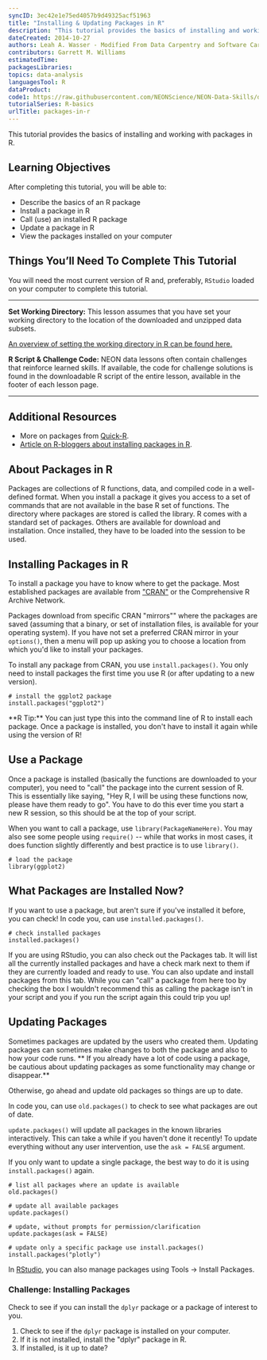 ```yaml
---
syncID: 3ec42e1e75ed4057b9d49325acf51963
title: "Installing & Updating Packages in R"
description: "This tutorial provides the basics of installing and working with packages in R."
dateCreated: 2014-10-27
authors: Leah A. Wasser - Modified From Data Carpentry and Software Carpentry 
contributors: Garrett M. Williams
estimatedTime:
packagesLibraries:
topics: data-analysis
languagesTool: R
dataProduct:
code1: https://raw.githubusercontent.com/NEONScience/NEON-Data-Skills/dev-aten/tutorials/R/R-skills/basic-R-skills/R-Basics-Of-Packages/R-Basics-Of-Packages.R
tutorialSeries: R-basics
urlTitle: packages-in-r
---
```


This tutorial provides the basics of installing and working with packages in R.

<div id="ds-objectives" markdown="1">

## Learning Objectives
After completing this tutorial, you will be able to: 

* Describe the basics of an R package
* Install a package in R
* Call (use) an installed R package
* Update a package in R
* View the packages installed on your computer 

## Things You’ll Need To Complete This Tutorial
You will need the most current version of R and, preferably, `RStudio` loaded
on your computer to complete this tutorial.


****

**Set Working Directory:** This lesson assumes that you have set your working 
directory to the location of the downloaded and unzipped data subsets. 

<a href="https://www.neonscience.org/set-working-directory-r" target="_blank"> An overview
of setting the working directory in R can be found here.</a>

**R Script & Challenge Code:** NEON data lessons often contain challenges that reinforce 
learned skills. If available, the code for challenge solutions is found in the
downloadable R script of the entire lesson, available in the footer of each lesson page.

****

## Additional Resources

* More on packages from <a href="http://www.statmethods.net/interface/packages.html" target="_blank">Quick-R</a>.
* <a href="http://www.r-bloggers.com/installing-r-packages/" target="_blank">Article on R-bloggers about installing packages in R</a>. 


</div>

## About Packages in R

Packages are collections of R functions, data, and compiled code in a 
well-defined format. When you install a package it gives you access to a set 
of commands that are not available in the base R set of functions. The directory
where packages are stored is called the library. R comes with a standard set of 
packages. Others are available for download and installation. Once installed, 
they have to be loaded into the session to be used.

## Installing Packages in R
To install a package you have to know where to get the package.  Most established
packages are available from 
<a href="http://cran.r-project.org/" target="_blank">"CRAN"</a> or the Comprehensive
R Archive Network. 

Packages download from specific CRAN "mirrors"" where the packages are saved 
(assuming that a binary, or set of installation files, is available for your 
operating system). If you have not set a preferred CRAN mirror in your 
`options()`, then a menu will pop up asking you to choose a location from which 
you'd like to install your packages.

To install any package from CRAN, you use `install.packages()`.  You only need to 
install packages the first time you use R (or after updating to a new version). 


    # install the ggplot2 package
    install.packages("ggplot2") 

<div id="ds-dataTip" markdown="1">
<i class="fa fa-star"></i>**R Tip:** You can just type this into the command 
line of R to install each package. Once a package is installed, you don't have 
to install it again while using the version of R!
</div>


## Use a Package

Once a package is installed (basically the functions are downloaded to your 
computer), you need to "call" the package into the current session of R.  This 
is essentially like saying, "Hey R, I will be using these functions now, please 
have them ready to go".  You have to do this ever time you start a new R session,
so this should be at the top of your script. 

When you want to call a package, use `library(PackageNameHere)`. You may also 
see some people using `require()` -- while that works in most cases, it does 
function slightly differently and best practice is to use `library()`.  


    # load the package
    library(ggplot2)
 
## What Packages are Installed Now? 

If you want to use a package, but aren't sure if you've installed it before,
you can check! In code you, can use `installed.packages()`.  


    # check installed packages
    installed.packages()

If you are using RStudio, you can also check out the Packages tab. It will list
all the currently installed packages and have a check mark next to them if they 
are currently loaded and ready to use. You can also update and install packages
from this tab.  While you can "call" a package from here too by checking the box
I wouldn't recommend this as calling the package isn't in your script and you 
if you run the script again this could trip you up!

## Updating Packages

Sometimes packages are updated by the users who created them. Updating packages 
can sometimes make changes to both the package and also to how your code runs. 
** If you already have a lot of code using a package, be cautious about updating 
packages as some functionality may change or disappear.**  

Otherwise, go ahead and update old packages so things are up to date.

In code you, can use `old.packages()` to check to see what packages are out of 
date. 

`update.packages()` will update all packages in the known libraries 
interactively. This can take a while if you haven't done it recently! To update 
everything without any user intervention, use the `ask = FALSE` argument.

If you only want to update a single package, the best way to do it is using
`install.packages()` again.


    # list all packages where an update is available
    old.packages()
    
    # update all available packages
    update.packages()
    
    # update, without prompts for permission/clarification
    update.packages(ask = FALSE)
    
    # update only a specific package use install.packages()
    install.packages("plotly")

In <a href="http://www.rstudio.com/" target="_blank">RStudio</a>, you can also 
manage packages using Tools -> Install Packages.

<div id="ds-challenge" markdown="1">

### Challenge: Installing Packages

Check to see if you can install the `dplyr` package or a package of interest to
you. 

1. Check to see if the `dplyr` package is installed on your computer.
1. If it is not installed, install the "dplyr" package in R.
1. If installed, is it up to date? 

</div>




